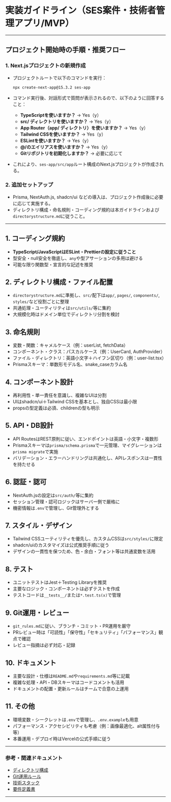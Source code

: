 # 実装ガイドライン（SES案件・技術者管理アプリ/MVP）

---

## プロジェクト開始時の手順・推奨フロー

### 1. Next.jsプロジェクトの新規作成
- プロジェクトルートで以下のコマンドを実行：
  
  ```sh
  npx create-next-app@15.3.2 ses-app
  ```
- コマンド実行後、対話形式で質問が表示されるので、以下のように回答すること：
  - **TypeScriptを使いますか？** → Yes（y）
  - **src/ ディレクトリを使いますか？** → Yes（y）
  - **App Router（app/ ディレクトリ）を使いますか？** → Yes（y）
  - **Tailwind CSSを使いますか？** → Yes（y）
  - **ESLintを使いますか？** → Yes（y）
  - **@/のエイリアスを使いますか？** → Yes（y）
  - **Gitリポジトリを初期化しますか？** → 必要に応じて
- これにより、`ses-app/src/app`ルート構成のNext.jsプロジェクトが作成される。

### 2. 追加セットアップ
- Prisma, NextAuth.js, shadcn/ui などの導入は、プロジェクト作成後に必要に応じて実施する。
- ディレクトリ構成・命名規則・コーディング規約は本ガイドラインおよび`directorystructure.md`に従うこと。

---

## 1. コーディング規約
- **TypeScript/JavaScriptはESLint・Prettierの設定に従うこと**
- 型安全・null安全を徹底し、`any`や型アサーションの多用は避ける
- 可能な限り関数型・宣言的な記述を推奨

## 2. ディレクトリ構成・ファイル配置
- `directorystructure.md`に準拠し、`src/`配下は`app/`, `pages/`, `components/`, `styles/`など役割ごとに整理
- 共通処理・ユーティリティは`src/utils/`等に集約
- 大規模化時はドメイン単位でディレクトリ分割を検討

## 3. 命名規則
- 変数・関数：キャメルケース（例：userList, fetchData）
- コンポーネント・クラス：パスカルケース（例：UserCard, AuthProvider）
- ファイル・ディレクトリ：英語小文字＋ハイフン区切り（例：user-list.tsx）
- Prismaスキーマ：単数形モデル名、snake_caseカラム名

## 4. コンポーネント設計
- 再利用性・単一責任を意識し、複雑なUIは分割
- UIはshadcn/ui＋Tailwind CSSを基本とし、独自CSSは最小限
- propsの型定義は必須、childrenの型も明示

## 5. API・DB設計
- API RoutesはREST原則に従い、エンドポイントは英語・小文字・複数形
- Prismaスキーマは`prisma/schema.prisma`で一元管理、マイグレーションは`prisma migrate`で実施
- バリデーション・エラーハンドリングは共通化し、APIレスポンスは一貫性を持たせる

## 6. 認証・認可
- NextAuth.jsの設定は`src/auth/`等に集約
- セッション管理・認可ロジックはサーバー側で厳格に
- 機密情報は`.env`で管理し、Git管理外とする

## 7. スタイル・デザイン
- Tailwind CSSユーティリティを優先し、カスタムCSSは`src/styles/`に限定
- shadcn/uiのカスタマイズは公式推奨手順に従う
- デザインの一貫性を保つため、色・余白・フォント等は共通変数を活用

## 8. テスト
- ユニットテストはJest＋Testing Libraryを推奨
- 主要なロジック・コンポーネントは必ずテストを作成
- テストコードは`__tests__/`または`*.test.ts(x)`で管理

## 9. Git運用・レビュー
- `git_rules.md`に従い、ブランチ・コミット・PR運用を厳守
- PRレビュー時は「可読性」「保守性」「セキュリティ」「パフォーマンス」観点で確認
- レビュー指摘は必ず対応・記録

## 10. ドキュメント
- 主要な設計・仕様は`README.md`や`requirements.md`等に記載
- 複雑な処理・API・DBスキーマはコードコメントも活用
- ドキュメントの配置・更新ルールはチームで合意の上運用

## 11. その他
- 環境変数・シークレットは`.env`で管理し、`.env.example`も用意
- パフォーマンス・アクセシビリティも考慮（例：画像最適化、alt属性付与等）
- 本番運用・デプロイ時はVercelの公式手順に従う

---

### 参考・関連ドキュメント
- [ディレクトリ構成](./directorystructure.md)
- [Git運用ルール](./git_rules.md)
- [技術スタック](./technologystack.md)
- [要件定義書](./requirements.md)

--- 